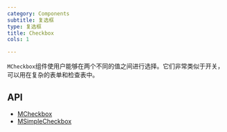 ```yaml
---
category: Components
subtitle: 复选框
type: 复选框
title: Checkbox
cols: 1

---
```


`MCheckbox`组件使用户能够在两个不同的值之间进行选择。它们非常类似于开关，可以用在复杂的表单和检查表中。

## API

- [MCheckbox](/zh-CN/docs/api/MCheckbox)
- [MSimpleCheckbox](/zh-CN/docs/api/MSimpleCheckbox)